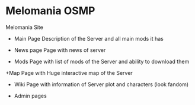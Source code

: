 # Melomania OSMP
Melomania Site

+ Main Page
Description of the Server and all main mods it has

+ News page
Page with news of server

+ Mods
Page with list of mods of the Server and ability to download them

+Map
Page with Huge interactive map of the Server

+ Wiki
Page with information of Server plot and characters (look fandom)

+ Admin pages
